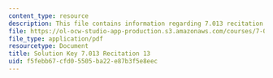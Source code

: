 ```yaml
---
content_type: resource
description: This file contains information regarding 7.013 recitation 13.
file: https://ol-ocw-studio-app-production.s3.amazonaws.com/courses/7-013-introductory-biology-spring-2013/f5febb67cfd05505ba22e87b3f5e8eec_MIT7_013S12_RecitatSol_13.pdf
file_type: application/pdf
resourcetype: Document
title: Solution Key 7.013 Recitation 13
uid: f5febb67-cfd0-5505-ba22-e87b3f5e8eec
---
```

